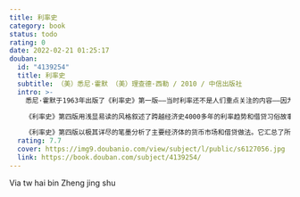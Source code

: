 ```yaml
---
title: 利率史
category: book
status: todo
rating: 0
date: 2022-02-21 01:25:17
douban:
  id: "4139254"
  title: 利率史
  subtitle: （美）悉尼·霍默 （美）理查德·西勒 / 2010 / 中信出版社
  intro: >-
    悉尼·霍默于1963年出版了《利率史》第一版——当时利率还不是人们重点关注的内容——因为他相信很有必要出版一部覆盖全球的基本经济和商业价格历史著述。40多年以后，《利率史》已经成为财经领域的一部经典著述。

    《利率史》第四版用浅显易读的风格叙述了跨越经济史4000多年的利率趋势和借贷习俗故事。这部独特的著述充满了深邃的真知灼见和大量的图表说明，清晰全面地展示了利率动向。金融专业人士可以由此来评判当代利率水平和货币发展态势。本书在已有数据资料的基础上运用了一些分析工具，比如收益曲线平均数和每10年平均数。

    《利率史》第四版以极其详尽的笔墨分析了主要经济体的货币市场和借贷做法。它汇总了所在时代和地点的政治和经济事件及金融习俗，从而将利率和信贷形式置于各自的环境之中。
  rating: 7.7
  cover: https://img9.doubanio.com/view/subject/l/public/s6127056.jpg
  link: https://book.douban.com/subject/4139254/
---
```


Via tw hai bin Zheng jing shu 